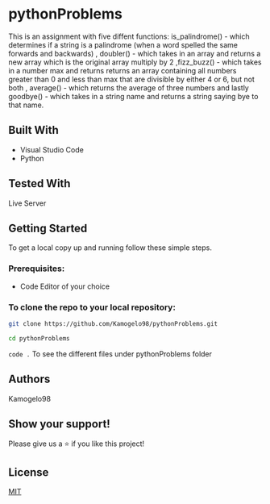 # pythonProblems

This is an  assignment with five diffent functions: is_palindrome() - which determines if a string is a palindrome (when a word spelled the same forwards and backwards) , doubler() - which takes in an array and returns a new array which is the original array multiply by 2 ,fizz_buzz() - which takes in a number max and returns returns an array containing all numbers greater than 0 and less than max that are divisible by either 4 or 6, but not both , average() - which returns the average of three numbers  and lastly goodbye() - which takes in a string name and returns a string saying bye to that name.
## Built With

* Visual Studio Code
* Python

## Tested With
Live Server

## Getting Started

To get a local copy up and running follow these simple steps.

### Prerequisites:
* Code Editor of your choice

### To clone the repo to your local repository:

``` bash
git clone https://github.com/Kamogelo98/pythonProblems.git
``` 

``` bash
cd pythonProblems
```

```code .``` To see the different files under pythonProblems folder

## Authors
Kamogelo98


## Show your support!
Please give us a ⭐ if you like this project!

## License
[MIT](https://choosealicense.com/licenses/mit/)

